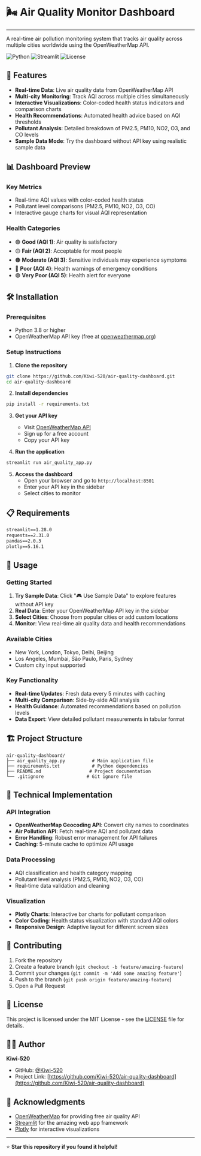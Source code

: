 # 🌬️ Air Quality Monitor Dashboard
-------------------------------------

A real-time air pollution monitoring system that tracks air quality across multiple cities worldwide using the OpenWeatherMap API.

![Python](https://img.shields.io/badge/python-v3.8+-blue.svg)
![Streamlit](https://img.shields.io/badge/streamlit-v1.28+-red.svg)
![License](https://img.shields.io/badge/license-MIT-green.svg)

## 🚀 Features

- **Real-time Data**: Live air quality data from OpenWeatherMap API
- **Multi-city Monitoring**: Track AQI across multiple cities simultaneously  
- **Interactive Visualizations**: Color-coded health status indicators and comparison charts
- **Health Recommendations**: Automated health advice based on AQI thresholds
- **Pollutant Analysis**: Detailed breakdown of PM2.5, PM10, NO2, O3, and CO levels
- **Sample Data Mode**: Try the dashboard without API key using realistic sample data

## 📊 Dashboard Preview

### Key Metrics
- Real-time AQI values with color-coded health status
- Pollutant level comparisons (PM2.5, PM10, NO2, O3, CO)
- Interactive gauge charts for visual AQI representation

### Health Categories
- 🟢 **Good (AQI 1)**: Air quality is satisfactory
- 🟡 **Fair (AQI 2)**: Acceptable for most people  
- 🟠 **Moderate (AQI 3)**: Sensitive individuals may experience symptoms
- 🔴 **Poor (AQI 4)**: Health warnings of emergency conditions
- 🟣 **Very Poor (AQI 5)**: Health alert for everyone

## 🛠️ Installation

### Prerequisites
- Python 3.8 or higher
- OpenWeatherMap API key (free at [openweathermap.org](https://openweathermap.org/api))

### Setup Instructions

1. **Clone the repository**
```bash
git clone https://github.com/Kiwi-520/air-quality-dashboard.git
cd air-quality-dashboard
```

2. **Install dependencies**
```bash
pip install -r requirements.txt
```

3. **Get your API key**
   - Visit [OpenWeatherMap API](https://openweathermap.org/api)
   - Sign up for a free account
   - Copy your API key

4. **Run the application**
```bash
streamlit run air_quality_app.py
```

5. **Access the dashboard**
   - Open your browser and go to `http://localhost:8501`
   - Enter your API key in the sidebar
   - Select cities to monitor

## 📋 Requirements

```txt
streamlit==1.28.0
requests==2.31.0
pandas==2.0.3
plotly==5.16.1
```

## 🎯 Usage

### Getting Started
1. **Try Sample Data**: Click "🎮 Use Sample Data" to explore features without API key
2. **Real Data**: Enter your OpenWeatherMap API key in the sidebar
3. **Select Cities**: Choose from popular cities or add custom locations
4. **Monitor**: View real-time air quality data and health recommendations

### Available Cities
- New York, London, Tokyo, Delhi, Beijing
- Los Angeles, Mumbai, São Paulo, Paris, Sydney
- Custom city input supported

### Key Functionality
- **Real-time Updates**: Fresh data every 5 minutes with caching
- **Multi-city Comparison**: Side-by-side AQI analysis
- **Health Guidance**: Automated recommendations based on pollution levels
- **Data Export**: View detailed pollutant measurements in tabular format

## 🏗️ Project Structure

```
air-quality-dashboard/
├── air_quality_app.py          # Main application file
├── requirements.txt            # Python dependencies
├── README.md                  # Project documentation
└── .gitignore                # Git ignore file
```

## 🔧 Technical Implementation

### API Integration
- **OpenWeatherMap Geocoding API**: Convert city names to coordinates
- **Air Pollution API**: Fetch real-time AQI and pollutant data
- **Error Handling**: Robust error management for API failures
- **Caching**: 5-minute cache to optimize API usage

### Data Processing
- AQI classification and health category mapping
- Pollutant level analysis (PM2.5, PM10, NO2, O3, CO)
- Real-time data validation and cleaning

### Visualization
- **Plotly Charts**: Interactive bar charts for pollutant comparison
- **Color Coding**: Health status visualization with standard AQI colors
- **Responsive Design**: Adaptive layout for different screen sizes

## 🤝 Contributing

1. Fork the repository
2. Create a feature branch (`git checkout -b feature/amazing-feature`)
3. Commit your changes (`git commit -m 'Add some amazing feature'`)
4. Push to the branch (`git push origin feature/amazing-feature`)
5. Open a Pull Request

## 📝 License

This project is licensed under the MIT License - see the [LICENSE](LICENSE) file for details.

## 👨‍💻 Author

**Kiwi-520**
- GitHub: [@Kiwi-520](https://github.com/Kiwi-520)
- Project Link: [https://github.com/Kiwi-520/air-quality-dashboard](https://github.com/Kiwi-520/air-quality-dashboard)

## 🙏 Acknowledgments

- [OpenWeatherMap](https://openweathermap.org/) for providing free air quality API
- [Streamlit](https://streamlit.io/) for the amazing web app framework
- [Plotly](https://plotly.com/) for interactive visualizations

---

⭐ **Star this repository if you found it helpful!**
